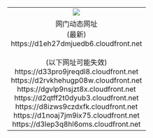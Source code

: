 ﻿<table>
  <tr></tr>
  <tr><td colspan=2 align=center><img src="https://d1eh27dmjuedb6.cloudfront.net/Up/oGate.jpg" /></td></tr>
  <tr><td colspan=2 align=center>网门动态网址<br/>(最新)
<br>https://d1eh27dmjuedb6.cloudfront.net
<br/><br/>(以下网址可能失效)
<br>https://d33pro9jreqdl8.cloudfront.net
<br>https://d2rvkhehugp08w.cloudfront.net
<br>https://dgvlp9nsjzt8x.cloudfront.net
<br>https://d2qtff2t0dyub3.cloudfront.net
<br>https://d8izws9czdxfk.cloudfront.net
<br>https://d1noaj7jm9ix75.cloudfront.net
<br>https://d3lep3q8hl6oms.cloudfront.net
    </td>
  </tr>
</table>
